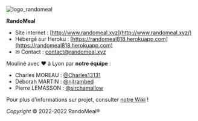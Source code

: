 <!-- ██████   █████  ███    ██ ██████   ██████  ███    ███ ███████  █████  ██       -->
<!-- ██   ██ ██   ██ ████   ██ ██   ██ ██    ██ ████  ████ ██      ██   ██ ██       -->
<!-- ██████  ███████ ██ ██  ██ ██   ██ ██    ██ ██ ████ ██ █████   ███████ ██       -->
<!-- ██   ██ ██   ██ ██  ██ ██ ██   ██ ██    ██ ██  ██  ██ ██      ██   ██ ██       -->
<!-- ██   ██ ██   ██ ██   ████ ██████   ██████  ██      ██ ███████ ██   ██ ███████  -->

![logo_randomeal](https://user-images.githubusercontent.com/16926444/157692897-0a415f48-dda1-4e64-9fa1-eba78af4fa5f.png)

**RandoMeal**
 - Site internet : [http://www.randomeal.xyz](http://www.randomeal.xyz/)
 - Hébergé sur Heroku : [https://randomeal818.herokuapp.com](https://randomeal818.herokuapp.com)
 - ✉ Contact : [contact@randomeal.xyz](mailto:contact@randomeal.xyz)</a>

Mouliné avec ♥ à Lyon par **notre équipe** :
- Charles MOREAU : [@Charles13131](https://github.com/Charles13131)
- Déborah MARTIN : [@nitrambed](https://github.com/nitrambed)
- Pierre LEMASSON : [@sirchamallow](https://github.com/sirchamallow)

Pour plus d'informations sur projet, consulter [notre Wiki](https://github.com/Charles13131/RandoMeal/wiki) !

*Copyright*
© 2022-2022 RandoMeal®

<!-- @@@@@@@@@@@@@@@@@@@@@@@@@@@@@@@@@@@@@@@@@@@@@@@@@@@@@@@@@@@@@@@@@@@@@@@@@@@@@@@@ -->
<!-- @@@@@@@@@@@@@@@@@@@@@@@@@@@@@@@@@@@@@@@@@@@@@@@@@@@@@@@@@@@@@@@@@@@@@@@@@@@@@@@@ -->
<!-- @@@@@@@@@@@@@@@@@@@@@@@@@@@@@@@@@@@@@@@@@@@@@@@@@@@@@@@@@@@@@@@@@@@@@@@@@@@@@@@@ -->
<!-- @@@@@@@@@@@@@@@@@@@@@@@@@@@@@@@@@@@@@@@@@@@@@@@@@@@@@@@@@@@@@@@@@@@@@@@@@@@@@@@@ -->
<!-- @@@@@@@@@@@@@@@@@@@@@@@@@@@@(/////%%%%%%%%%%%%%%%%%%&@@@@@@@@@@@@@@@@@@@@@@@@@@@ -->
<!-- @@@@@@@@@@@@@@@@@@@@@@@(//////////%%%%%%%%%%%%%%%%%%%%%%%&@@@@@@@@@@@@@@@@@@@@@@ -->
<!-- @@@@@@@@@@@@@@@@@@@&///////////////%%%%%%%%%%%%%%%%%%%%%%%%%%@@@@@@@@@@@@@@@@@@@ -->
<!-- @@@@@@@@@@@@@@@@@//////////////////%%%%%%%%%%%%%%%%%%%%%%%%%%%%%@@@@@@@@@@@@@@@@ -->
<!-- @@@@@@@@@@@@@@@////////////////////%%%%%%%%%%%%%%%%%%%%%%%%%%%%%%%@@@@@@@@@@@@@@ -->
<!-- @@@@@@@@@@@@@//////////////////////(%%%%%%%%%%%%%%%%%%%%%%%%%%%%%%%%@@@@@@@@@@@@ -->
<!-- @@@@@@@@@@@&////////////////////////%%%%%%%%%%%%%%%%%%%%%%%%%%%%%%%%%@@@@@@@@@@@ -->
<!-- @@@@@@@@@@#/////////////////////////%%%%%%%%%%%%%%%%%%%%%%%%%%%%%%%%%%@@@@@@@@@@ -->
<!-- @@@@@@@@@#//////////////////////////%%%%%%%%%%%%%%%%%%%%%%%%%%%%%%%%%%%@@@@@@@@@ -->
<!-- @@@@@@@@@////  // */  ////   ///////%%%%%%%%%%%%  %%%%%% /%%%%%%%%%%%%%%@@@@@@@@ -->
<!-- @@@@@@@@(////  // */  ///    ///////#%%%%%%%                  %%%%%%%%%%@@@@@@@@ -->
<!-- @@@@@@@@/////         ///    ///////#%%%%%%%##################%%%%%%%%%%%@@@@@@@ -->
<!-- @@@@@@@@//////       ////    ///////#%%%%%%% ## ((,(/(( ((.(( %%%%%%%%%%%@@@@@@@ -->
<!-- @@@@@@@@////////   ////////  ///////#%%%%%%% ,, ,, ,.., ,, ,. %%%%%%%%%%%@@@@@@@ -->
<!-- @@@@@@@@(///////   ////////  ///////%%%%%%%%                  %%%%%%%%%%@@@@@@@@ -->
<!-- @@@@@@@@@///////   ////////  ///////%%%%%%%%                  %%%%%%%%%%@@@@@@@@ -->
<!-- @@@@@@@@@&//////////////////////////%%%%%%%%%%%%%%%%%%%%%%%%%%%%%%%%%%%@@@@@@@@@ -->
<!-- @@@@@@@@@@#/////////////////////////%%%%%%%%%%%%%%%%%%%%%%%%%%%%%%%%%%@@@@@@@@@@ -->
<!-- @@@@@@@@@@@@////////////////////////%%%%%%%%%%%%%%%%%%%%%%%%%%%%%%%%%@@@@@@@@@@@ -->
<!-- @@@@@@@@@@@@@//////////////////////#%%%%%%%%%%%%%%%%%%%%%%%%%%%%%%%@@@@@@@@@@@@@ -->
<!-- @@@@@@@@@@@@@@@////////////////////%%%%%%%%%%%%%%%%%%%%%%%%%%%%%%&@@@@@@@@@@@@@@ -->
<!-- @@@@@@@@@@@@@@@@@//////////////////%%%%%%%%%%%%%%%%%%%%%%%%%%%%@@@@@@@@@@@@@@@@@ -->
<!-- @@@@@@@@@@@@@@@@@@@@//////////////#%%%%%%%%%%%%%%%%%%%%%%%%%&@@@@@@@@@@@@@@@@@@@ -->
<!-- @@@@@@@@@@@@@@@@@@@@@@@#//////////%%%%%%%%%%%%%%%%%%%%%%%@@@@@@@@@@@@@@@@@@@@@@@ -->
<!-- @@@@@@@@@@@@@@@@@@@@@@@@@@@@#////#%%%%%%%%%%%%%%%%%%@@@@@@@@@@@@@@@@@@@@@@@@@@@@ -->
<!-- @@@@@@@@@@@@@@@@@@@@@@@@@@@@@@@@@@@@@@@@@@@@@@@@@@@@@@@@@@@@@@@@@@@@@@@@@@@@@@@@ -->
<!-- @@@@@@@@@@@@@@@@@@@@@@@@@@@@@@@@@@@@@@@@@@@@@@@@@@@@@@@@@@@@@@@@@@@@@@@@@@@@@@@@ -->
<!-- @@@@@@@@@@@@@@@@@@@@@@@@@@@@@@@@@@@@@@@@@@@@@@@@@@@@@@@@@@@@@@@@@@@@@@@@@@@@@@@@ -->
